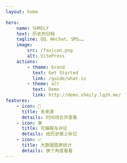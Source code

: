```yaml
---
layout: home

hero:
    name: SHMILY
    text: 历史的归档
    tagline: QQ、Wechat、SMS……
    image:
        src: /favicon.png
        alt: VitePress
    actions:
        - theme: brand
          text: Get Started
          link: /guide/what-is
        - theme: alt
          text: Demo
          link: http://demo.shmily.lqzh.me/
features:
    - icon: 🎯
      title: 多来源
      details: 时间线合并查看
    - icon: 🛠️
      title: 可编辑与评论
      details: 给历史做上标记
    - icon: 📈
      title: 大数据图表统计
      details: 换个角度看看
---
```

